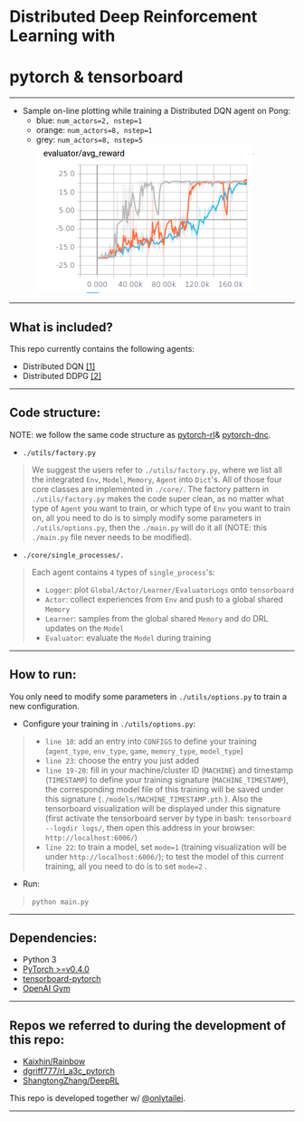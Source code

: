 # **Distributed Deep Reinforcement Learning** with
# **pytorch** & **tensorboard**
*******

* Sample on-line plotting while training a Distributed DQN agent on Pong:
    * blue: `num_actors=2, nstep=1`
    * orange: `num_actors=8, nstep=1`
    * grey: `num_actors=8, nstep=5`
![dqn_pong](/assets/dqn_pong.png)
*******

## What is included?
This repo currently contains the following agents:

- Distributed DQN [[1]](https://openreview.net/forum?id=H1Dy---0Z)
- Distributed DDPG [[2]](https://openreview.net/forum?id=SyZipzbCb)
*******

## Code structure:
NOTE: we follow the same code structure as [pytorch-rl](https://github.com/jingweiz/pytorch-rl)& [pytorch-dnc](https://github.com/jingweiz/pytorch-dnc).
* ```./utils/factory.py```
> We suggest the users refer to ```./utils/factory.py```,
 where we list all the integrated ```Env```, ```Model```,
 ```Memory```, ```Agent``` into ```Dict```'s.
 All of those four core classes are implemented in ```./core/```.
 The factory pattern in ```./utils/factory.py``` makes the code super clean,
 as no matter what type of ```Agent``` you want to train,
 or which type of ```Env``` you want to train on,
 all you need to do is to simply modify some parameters in ```./utils/options.py```,
 then the ```./main.py``` will do it all (NOTE: this ```./main.py``` file never needs to be modified).
* ```./core/single_processes/.```
> Each agent contains ```4``` types of ```single_process```'s:
> * `Logger`: plot `Global/Actor/Learner/EvaluatorLogs` onto `tensorboard`
> * `Actor`: collect experiences from `Env` and push to a global shared `Memory`
> * `Learner`: samples from the global shared `Memory` and do DRL updates on the `Model`
> * `Evaluator`: evaluate the `Model` during training
*******

## How to run:
You only need to modify some parameters in ```./utils/options.py``` to train a new configuration.

* Configure your training in ```./utils/options.py```:
> * ```line 10```: add an entry into ```CONFIGS``` to define your training (```agent_type```, ```env_type```, ```game```, ```memory_type```, ```model_type```)
> * ```line 23```: choose the entry you just added
> * ```line 19-20```: fill in your machine/cluster ID (```MACHINE```) and timestamp (```TIMESTAMP```) to define your training signature (```MACHINE_TIMESTAMP```),
 the corresponding model file of this training will be saved under this signature (```./models/MACHINE_TIMESTAMP.pth``` ).
 Also the tensorboard visualization will be displayed under this signature (first activate the tensorboard server by type in bash: ```tensorboard --logdir logs/```, then open this address in your browser: ```http://localhost:6006/```)
> * ```line 22```: to train a model, set ```mode=1``` (training visualization will be under ```http://localhost:6006/```); to test the model of this current training, all you need to do is to set ```mode=2``` .

* Run:
> ```python main.py```
*******


## Dependencies:
- Python 3
- [PyTorch >=v0.4.0](http://pytorch.org/)
- [tensorboard-pytorch](https://github.com/lanpa/tensorboard-pytorch)
- [OpenAI Gym](https://github.com/openai/gym)
*******


## Repos we referred to during the development of this repo:
* [Kaixhin/Rainbow](https://github.com/Kaixhin/Rainbow)
* [dgriff777/rl_a3c_pytorch](https://github.com/dgriff777/rl_a3c_pytorch)
* [ShangtongZhang/DeepRL]( https://github.com/ShangtongZhang/DeepRL)

This repo is developed together w/ [@onlytailei](https://github.com/onlytailei).
*******
